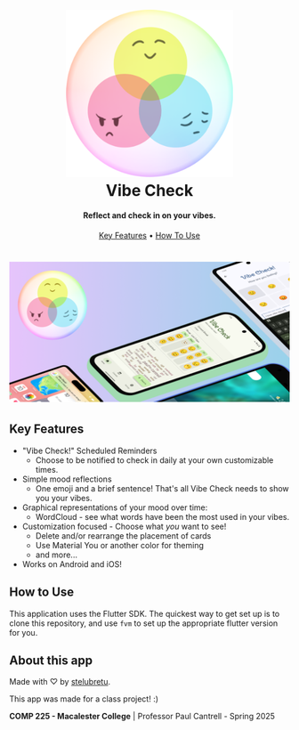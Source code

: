 
<h1 align="center">
  <br>
 <img src="assets/images/vibechecklogo.png" alt="Vibe Check Logo" width="300"></a>
  <br>
  Vibe Check
  <br>
</h1>

<h4 align="center"> Reflect and check in on your vibes.</h4>

<p align="center">
  <a href="#key-features">Key Features</a> •
  <a href="#how-to-use">How To Use</a>
</p>

<h1 align="center">
 <img src="assets/images/banner.png" alt="Vibe Check Banner" width="800"></a>
</h1>

## Key Features

* "Vibe Check!" Scheduled Reminders
  - Choose to be notified to check in daily at your own customizable times.
* Simple mood reflections
  - One emoji and a brief sentence! That's all Vibe Check needs to show you your vibes.
* Graphical representations of your mood over time:
  - WordCloud - see what words have been the most used in your vibes.
* Customization focused - Choose what *you* want to see!
  - Delete and/or rearrange the placement of cards
  - Use Material You or another color for theming
  - and more...
* Works on Android and iOS!

## How to Use

This application uses the Flutter SDK. 
The quickest way to get set up is to clone this repository, and use `fvm` to set up the appropriate flutter version for you.

## About this app

Made with ♡ by [stelubretu](https://github.com/luna-mm/vibe_check/graphs/contributors).

This app was made for a class project! :)

**COMP 225 - Macalester College** | Professor Paul Cantrell - Spring 2025